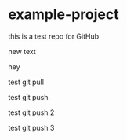 # example-project

this is a test repo for GitHub


new text

hey

test git pull

test git push

test git push 2

test git push 3